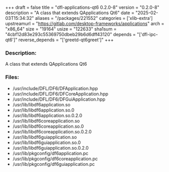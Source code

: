 +++
draft = false
title = "dfl-applications-qt6 0.2.0-8"
version = "0.2.0-8"
description = "A class that extends QApplications Qt6"
date = "2025-02-03T15:34:32"
aliases = "/packages/221552"
categories = ['xlib-extra']
upstreamurl = "https://gitlab.com/desktop-frameworks/applications"
arch = "x86_64"
size = "19164"
usize = "122633"
sha1sum = "4cbf12d83e293c55369750dbeb29b6d6dff43120"
depends = "['dfl-ipc-qt6']"
reverse_depends = "['greetd-qt6greet']"
+++
### Description: 
A class that extends QApplications Qt6

### Files: 
* /usr/include/DFL/DF6/DFApplication.hpp
* /usr/include/DFL/DF6/DFCoreApplication.hpp
* /usr/include/DFL/DF6/DFGuiApplication.hpp
* /usr/lib/libdf6application.so
* /usr/lib/libdf6application.so.0
* /usr/lib/libdf6application.so.0.2.0
* /usr/lib/libdf6coreapplication.so
* /usr/lib/libdf6coreapplication.so.0
* /usr/lib/libdf6coreapplication.so.0.2.0
* /usr/lib/libdf6guiapplication.so
* /usr/lib/libdf6guiapplication.so.0
* /usr/lib/libdf6guiapplication.so.0.2.0
* /usr/lib/pkgconfig/df6application.pc
* /usr/lib/pkgconfig/df6coreapplication.pc
* /usr/lib/pkgconfig/df6guiapplication.pc
